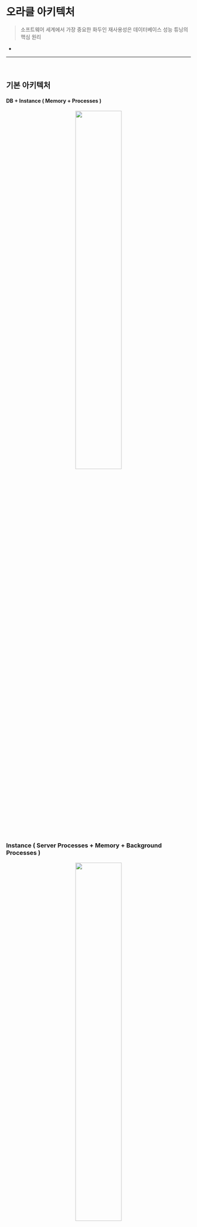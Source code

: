 # 오라클 아키텍처
> 소프트웨어 세계에서 가장 중요한 화두인 재사용성은 데이터베이스 성능 튜닝의 핵심 원리
*

<hr>
<br>

## 기본 아키텍처
#### DB + Instance ( Memory + Processes )

<div align="center" >
  <img width="50%" src="https://github.com/PoSungKim/development_study/assets/37537227/97da7754-37f6-4eb4-b8be-67b803535e56" >
</div>

<br>

### Instance ( Server Processes + Memory + Background Processes )

<div align="center" >
  <img width="50%" src="https://github.com/PoSungKim/development_study/assets/37537227/f19d2116-b875-4d0c-b0f7-12a50a7bafef" >
</div>

* SGA (Shared Global Area)
  * 서버 프로세스와 백그라운드 프로세스 모두 접속 엑세스 가능한 데이터 및 제어 구조 메모리 공간
* PGA (Process Global Area)
  * 서버 프로세스만을 위한 독립적인 메모리 공간
* 서버 프로세스
  * 오라클에 접속하면 각 클라이언트 전용 서버 프로세스가 뜬다
  * SQL 파싱 + 최적화 + 결과집합 + 네트워크 전송 등의 업무를 직접 수행
  * 자신이 하지 못하는 일은 OS, I/O 서브시스템, 백그라운드 프로세스 등에 신호를 보내 업무를 위임한다

<br>

### Connection Pool

<div align="center" >
  <img width="50%" src="https://github.com/PoSungKim/development_study/assets/37537227/2f69cdbe-8793-49b8-89e1-bb5d96bacccf" >
  <img width="30%" src="https://github.com/PoSungKim/development_study/assets/37537227/ce014635-fce1-4189-af6a-dbc51a88b33c" >
</div>

* 클라이언트에서 오라클에 접속 요청을 하면, Listener가 요청을 받아서 하나의 프로세스를 fork하고 PGA 메모리를 할당한다
* 한번 Connection을 맺으면 작업을 완료하더라도 이를 해제하지 않고 애플리케이션 서버에 Pooling하고 있다가 반복 재사용

<br>

### RAC (Real Application Cluster)
* 기본 구성
  * 1 x DB + 1 x Instance
* RAC 구성
  * 1 x DB + n x Instance
* RAC 장점
  * 각 인스턴스를 전용 네트워크로 연결
    * Shared Disk (공유 디스크)뿐만 아닌, Shared Cache (공유 캐시)
    * Local Cache (로컬 캐시)뿐만 아닌, Global Cache (글로벌 캐시)
  * 다른 인스턴스의 Dirty 버퍼 내의 데이터도 네트워크를 통해 서로 주고받으며 갱신 수행
    * 원래는 타 노드의 Dirty 버퍼 내용은 디스크로 쓰기 작업을 한 이후에 해당 디스크에서 다른 노드가 읽어야 하는 동기화 과정이 필요했음 (PING 과정)
* SQL 튜닝 툴
  * SQL 트레이스

<br>
<hr>
<br>

## DB 버퍼 캐시 (DB Buffer Cache)
#### 빠른 입출력을 위해 사용하는 SGA 공유 메모리 구성 요소 

<br>

### 블록 단위 I/O
* 인덱스를 통한 테이블 엑세스
  * Single Block Read
* Full Scan을 통한 테이블 엑세스
  * Multiblock Read

<br>

<div align="center">
  <img width="50%" src= "https://github.com/PoSungKim/development_study/assets/37537227/9bb98852-e68f-49a6-aea4-a06eda8d7891" />
</div>

<br>

### 버퍼 캐시 구조
* 버퍼 버킷
  * 해시 테이블, 해시 맵
  * Key
    * 데이터 블록 주소 (DBA, Data Block Address)
  * Value
    * 버퍼 체인
* 버퍼 체인
  * 연결리스트 (Linked List)
* 버퍼 헤더
  * 포인터 (Pointer) to 데이터 블록

<br>

### 캐시 버퍼 체인
* DB 버퍼 캐시는 공유 메모리 영역인 SGA 내에 구성되어 있기 때문에 여러 프로세스가 동시에 접근 가능
  * 따라서, 리소스 엑세스를 반드시 직렬화 (Serialization)해야 함
  * 직렬화 구현을 위해 래치 (Latch)라는 Lock 매커니즘 사용
  * 래치를 획득한 프로세스만 해당 래치가 보호하는 자료구조로 진입 가능
* 캐시 버퍼 체인 래치 (Cache Buffer Chain Latch)
  * 해시 체인 스캔
    * Share 모드
  * 블록 추가 및 제거
    * Exclusive 모드
* 해시 버퍼 : 해시 체인
  * 1 : 1

<br>

<div align="center">
  <img width="50%" src= "https://github.com/PoSungKim/development_study/assets/37537227/a0ca4f43-842f-4d3e-bf70-9a93ed44154e" />
</div>

### 캐시 버퍼 LRU 체인
* DB 버퍼 캐시는 데이터 버퍼를 캐싱해두는 메모리 공간인데, 메모리 용량은 제한적
  따라서, * Free 블록이 필요할 때, 사용빈도가 가장 낮은 블록을 먼저 Free한다
* LRU 리스트
  * Dirty 리스트
    * 캐시 내에서 변경됐지만, 아직 디스크에 기록되지 못한 Dirty 버퍼 블록
  * LRU 리스트
    * 아직 Dirty 리스트로 옮겨지지 않은 나머지 버퍼 블록
* 캐시 버퍼 LRU 체인 래치 (Cache Buffers LRU Chain Latch)
* 버퍼 상태
  * Free 버퍼
    * Clean 버퍼
    * 데이터 파일과 동기화된 버퍼
  * Dirty 버퍼
    * 버퍼에 캐시되었지만, 아직 디스크에 기록되지 않아서, 데이터 파일 블록과 동기화가 필요한 버퍼 블록
  * Pinned 버퍼
    * 읽기 혹은 쓰기 작업을 위해 현재 엑세스되고 있는 버퍼 블록

<br>
<hr>
<br>

## 버퍼 Lock
#### 

<br>

### 버퍼 Lock이란? 
* 버퍼 버킷 > 버퍼 체인 > 래치 획득 > 버퍼 헤더 > 버퍼 Lock 획득 > 래치 해제 순으로 직렬화를 진행하여 데이터 정합성 (Data Integrity)을 맞춘다
  * 버퍼 내용 읽기 Share 모드
  * 버퍼 내용 변경 Exclusive 모드
* 경합 X 상황
  * 버퍼 읽기/쓰기 작업 완료 > 래치 획득 > 버퍼 Lock 해제 > 래치 해제
* 경합 O 상황
  * 해치 획득 후 목적한 버퍼를 찾았으나 이미 해당 버퍼가 Lock 잡혀있다면, 버퍼 Lock 대기자 목록 (Waiter List)에 자신을 등록 후 해치 해제한다
  * `buffer busy waits 대기 이벤트`
* 버퍼 블록을 읽을 때, 두 번의 래치 획득이 필요한 상황

<br>

### 버퍼 핸들
* 버퍼 Lock 설정은 `버퍼 Pin`이라고도 표현
  * 변경 시에는 하나의 프로세스만 Pin 가능
  * 조회 시에는 다수의 프로세스가 Pin 가능
* 버퍼 Pin할 때 사용하는 공유 리소스 오브젝트가 `버퍼 핸들 (Buffer Handle)`
  * 버퍼 헤더에 있는 소유자 목록 (Holder List)에 연결시키는 방식으로 Pin 설정
* cache buffer handles 래치

<br>

### 버퍼 Lock의 중요성
* 오라클이 하나의 레코드를 개신하더라도 블록 단위로 I/O를 수행하기 때문에, 블록 접근에 대한 Lock에 더불어 블록 자체에 대한 Lock도 잡는 것이다

<br>

### 버퍼 Pinning
* 버퍼를 읽고 나서 버퍼 Pin (버퍼 Lock)을 즉각 해제하지 않고, 데이터베이스 Call이 진행되는 동안 유지하는 기능
  * Lock 획득/해제에 필요한 래치 해제/재획득 숫자를 줄인다
* 데이터베이스 Call
  * Parse Call
  * Execute Call
  * Fetch Call
* 버퍼 Pinning을 통한 블록 I/O 감소는 SQL 튜닝에 꼭 필요
* 전통적으로 버퍼 Pinning이 적용되던 지점은 인덱스를 스캔하면서 테이블을 엑세스할 때의 인덱스 리프 블록

<br>
<hr>
<br>

## Redo
#### 복구 개념, 다만 commit/rollback 전의 상태로 연산 재수행
#### 오라클은 데이터파일과 컨트롤 파일에 가해지는 모든 변경사항을 하나의 Redo 로그 엔트리로서 Redo 로그에 기록한다

<br>

### Online Redo 로그 + Archived (Offline) Redo 로그
* Online Redo 로그는 Redo 로그 버퍼에 버퍼링된 로그 엔트리를 기록하는 파일로서, 최소 두 개 이상의 파일로 구성
  * Log Switching
  * Round-Robin 방식
* Archived Redo 로그는 Online Redo 로그가 재사용되기 전에 다른 위치로 백업해둔 파일
* Redo 로그의 목적
  * Database Recovery
    * 물리적으로 디스크가 깨지는 등의 사건 이후에 Archived Redo 로그로 데이터베이스 복구
  * Cache Recovery (Instance Recovery)
    * 버퍼 캐시는 휘발성이기 때문에, 사고가 발생했을 때 복구하기 위해 Redo 로그 필요
    * 단계
      * Instance Crash
      * Roll Forward (버퍼 캐시를 마지막 체크포인트 이후부터 시스템 셧다운 이전의 상태로 트랜젝션들을 재현하면서 복구) > Cache Recovery
      * Rollback (커밋되지 않았던 트랜잭션들을 모두 롤백) > Transactoin Recovery
      * 데이터베이스는 커밋되지 않은 기록사항들은 모두 제거되고, 데이터 파일에는 커밋에 성공한 데이터만 남고, 데이터베이스는 완전히 동기화 상태
  * Fast Commit
    * 변경사항을 Append 방식으로 빠르게 Redo 로그 파일에 기록하고
    * 메모리 데이터 블록과 데이터 파일 간 동기화는 적절한 수단 (DBWR, Checkpoint)을 이용해 나중에 배치 (Batch) 방식으로 일괄 수행
    * 즉, 커밋 정보는 로그에만 기록되어 있고, 메모리상의 버퍼 블록에만 기록되고, 디스크에는 기록되지 않은 상태
      * 오라클은 Instance Crash가 발생해도, Redo 로그를 통해 Recovery가 가능하다고 판단이 되기에, 안심하고 Fast Commit을 할 수 있다는 문맥
* 데이터 블록 버퍼를 변경하기 전에 항상 Redo 로그 버퍼에 먼저 기록하고 일정 시점마다 LGWR 프로세스에 의해 Redo 로그 버퍼에 있는 내용을 Redo 로그 파일에 기록
* Delayed Block Cleanout
  * 갱신된 블록에 커밋 정보를 기록하고 Lock을 해제하는 작업

<div align="center">
  <img width="60%" src= "https://github.com/PoSungKim/development_study/assets/37537227/f8e1745d-615a-4a2d-9ad6-bd901a637d18" />
</div>

* Write Ahead Logging
  * (1) LGWR (Log Writer)가 Redo 로그 버퍼를 Redo 로그에 기록 (Log Force at Commit)
  * (2) DBWR (Database Writer)가 Dirty 데이터 블록 버퍼를 데이터 파일에 기록

<br>
<hr>
<br>

## Undo
#### 복구 개념, 다만 rollback 상태로 연산 수행
#### Rollback

<br>

### Undo
* Undo 블록들도 버퍼 캐시에 캐싱된다
  * Automatic Undo Management (AUM)
  * Undo 세그먼트는 테이블 세그먼트와 별반 다르지 않지만, 저장하는 내용에 차이가 있다
* 목적
  * Transaction Rollback
    * 트랜젝션에 의한 변경사항을 최종 커밋하지 않고 롤백하고자 할 때 Undo 데이터 이용
  * Transaction Recovery (Instance Recovery 시 rollback 단계)
    * Instance Crash 발생 후 Redo 로그를 이용해 Roll Forward 수행
    * Roll Forward 후 Undo 로그를 이용해 Rollback 수행
  * Read Consistency

<br>

<div align="center">
  <img width="50%" src= "https://github.com/PoSungKim/development_study/assets/37537227/c2cb5258-2d48-4a4a-9ceb-5c6b73c251f9" />
</div>

### Undo 세그먼트 트랜잭션 테이블 슬롯
* Undo 세그먼트
  * 헤더
    * 트랜잭션 테이블 슬롯 (Transaction Table Slot)
      * 트랜잭션 ID (XID - Transaction Identifier)
        * USN# (Undo Segment Number) + Slot# + Wrap#
      * 트랜잭션 상태정보 (Transaction Slot)
      * 커밋 SCN (System Commit Number) - 트랜잭션이 커밋된 경우
      * Last UBA (Undo Block Address)
      * 기타
  * Undo 레코드 
    * 변경사항
* 트랜잭션 시작은 Undo 세그먼트에 있는 트랜잭션 테이블로부터 슬록(Slot)을 할당받은 이후에, Active 상태로 갱신하고 시작된다
* 트랜잭션이 사작된 이후에 발생하는 데이터/인덱스 블록에 대한 변경사항은 Undo 블록의 Undo 레코드에 하나씩 차례대로 기록된다
  * Insert : 추가된 레코드의 rowid
  * Update : 변경되는 컬럼에 대한 before image
  * Delete : 지워지는 로우의 모든 칼럼에 대한 before image

<br>

### 블록 헤더 ITL 슬롯
* 데이터 블록 + 인덱스 블록
  * ITL (Interested Transacton List)
    * ITL 슬롯 번호
    * 트랜젝션 ID (XID - Transaction Identifier)
    * UBA (Undo Block Address)
    * 커밋 Flag
    * Locking 정보
    * 커밋 SCN (System Commit Number) - 트랜잭션이 커밋된 경우
* 특정 블록에 속한 레코드를 갱신하려면 먼저 블록 헤더로부터 ITL 슬롯을 확보해야 한다
  * ITL 슬롯을 할당받지 못하면 트랜잭션은 계속 진행하지 못하고 블로킹 (Blocking)되었다가
  * 해당 블록을 갱신하던 앞선 트랜잭션 중 하나가 커밋 또는 롤백될 때 비로소 ITL 슬롯을 얻어 작업을 계속 진행할 수 있게 된다

 <div align="center">
  <img width="50%" src= "https://github.com/PoSungKim/development_study/assets/37537227/7bc19475-a39b-4c0c-a932-2514b46d2102" />
 </div>

* 래코드 갱신 > 블록 내의 Lock Byte 확인 > Lock Byte가 활성화 (turn-on)이면 > ITL 슬롯 조회 > 해당 ITL 슬롯이 바라보는 트랜잭션 테이블 슬롯 조회 > 해당 트랜잭션 테이블 슬롯이 아직 Active 상태면 > 트랜잭션이 완료될 때까지 대기 > 트랜잭션 Lock 발생
* 설정
  * initrans
  * maxtrans
  * pctfree
* Lock Byte
  * 오라클은 레코드가 저장되는 로우마다 그 헤더에 Lock Byte를 할당해 해당 로우를 갱신 중인 트랜잭션의 ITL 슬롯 번호를 기록해둔다
    * Row 단위 Lock이며, 로우 단위 Lock과 트랜잭션 Lock (=TX Lock)을 조합하여, 로우 Lock 구현
  * 레코드를 갱신하고자 대상 레코드의 Lock Byte를 조회하고, 만약 활성화 (turn-on)되어 있으면 ITL 슬롯을 찾아가고, 해당 ITL 슬롯이 가리키는 트랜잭션 테이블 슬롯을 찾아가 그 트랜잭션이 아직 Active 상태면 완료될 때까지 대기 (TX Lock)
  * 오라클은 블록 단위 혹은 테이블 단위로 Lock Escalation이 발생하지 않는다

<br>
<hr>
<br>

## 문장수준 읽기 일관성
#### 단일 SQL문이 수행되는 도중에, 또는 트랜잭션 내에서 일련의 SQL문이 차례로 수행되는 도중에 다른 트랜잭션에 의해 데이터가 변경, 추가, 삭제된다면 일관성 없는 결과집합을 리턴하거나 값을 잘못 갱신하는 문제가 발생 가능

<br>

### 문장수준 읽기 일관성이란? 
* 문장수준 읽기 일관성 (Statement-Level Read Consistency)은 단일 SQL문이 수행되는 도중에 다른 트랜잭션에 의해 데이터의 추가, 변경, 삭제가 발생하더라도 일관성 있는 결과집합을 리턴하는 것을 말한다
  * 오라클을 제외한 DBMS
    * 로우 Lock을 사용해 Dirty Read 방지
    * 읽기 작업에 Shared Lock 사용하여, Exclusive Lock이 걸린 로우를 읽지 못하도록 한다
* 그럼에도, 트랜잭션 고립화 수준 (Transaction Isolation Level)을 올리거나 테이블 Lock을 사용하지 않는다면 문장수준 읽기 일관성이 완벽하게 보장되지 않는다
* 대표적 사례 1) `INSERT` - 특정 DBMS의 특징이나 기능을 고려한게 아니라, 이론적으로만 볼 때  

  <div align="center">
    <img width="50%" src= "https://github.com/PoSungKim/development_study/assets/37537227/560abc1e-317a-441a-8ca4-d75972e1f542" />
   </div>
   
  * INSERT 케이스 관련하여, 새로운 레코드가 삽입된 위치에 따라서 합산이 되거나 안됨으로 일관성이 깨진다
    * 순서를 유지하는 인덱스와 달리 테이블에는 어디로든 레코드 삽입이 이루어질 수 있기 때문
  * 오라클
    * Shared Lock 사용 X
    * Undo 세그먼트에 저장해 둔 Undo 데이터를 활용하므로 그런 조치 없이도 완벽한 문장수준 읽기 일관성 보장
* 대표적 사례 2) `UPDATE` - 특정 DBMS의 특징이나 기능을 고려한게 아니라, 이론적으로만 볼 때

   <div align="center">
    <img width="50%" src= "https://github.com/PoSungKim/development_study/assets/37537227/3408033d-cead-4c6f-b731-019f33f28413" />
   </div>
   
  * 테이블 레벨 Lock을 통한 읽기 일관성 확보
    * Lv 1 - Read Committed
      * 값을 읽는 순간에만 Shared Lock을 걸고 다음 레코드로 이동하면 바로 Lock 해제
    * Lv 2 - Repeatable Read
      * 커밋 또는 롤백으로 트랜잭션이 완료될 때 비로소 Lock 해제
  * UPDATE 케이스 관련하여, Tx1이 7번 계좌 Exclusive Lock을 기달리고, Tx2가 3번 계좌 Share Lock을 기달리면, DeadLock 발생
  * 오라클
    * 동시성을 유지하면서도 문장수준 읽기 일관성 보장
  
<br>

### Consistent 모드 블록 읽기

<div align="center">
  <img width="50%" src= "https://github.com/PoSungKim/development_study/assets/37537227/6c482f4b-cd4b-4020-873c-058d2433dd16" />
</div>

* 다중 버전 읽기 일관성 모델 (Multi-Version Read Consistency Model)
  * 오라클은 쿼리가 시작된 시점을 기준으로 데이터를 읽는다
    * 쿼리가 시작되기 전에 커밋된 데이터만 읽고, 쿼리 시작 이후에 커밋된 변경사항은 읽어들이지 않는다
    * 변경이 발생한 블록을 읽을 때는 현재의 Current 블록으로부터 CR 블록을 생성해서 쿼리가 시작된 시점으로 되돌린 후 그것을 읽는다
  * Current 블록
    * 디스크로부터 읽혀진 후 사용자의 갱신사항이 반영된 최종 상태의 원본 블록
    * 오직 한 버전만 존재 가능
  * CR 블록
    * Current 블록에 대한 복사본
    * 여러 버전 존재 가능
* 단일 인스턴스 환경 vs RAC 환경에서의 Current 블록
  * 단일 인스턴스 환경에서는 Current 블록은 오직 한개
  * RAC 환경에서는 Share 모드의 Current 블록이 여러 노드에 동시에 캐싱되어 있을 수 있다
    * 하지만, Exclusive 모드의 Current 블록은 오직 한 개
    * 특정 노드에서 Exclusive 모드의 Current 블록으로 Upgrade되면, 다른 노드들의 Share 모드의 Current 블록들이 Null 모드로 Downgrade되서 디스크로부터 다시 값을 조회해서 사용해야 함
* Consistent 모드 읽기
  * 쿼리가 시작된 시점을 기준으로 데이터 읽기 (SCN)
* Current 모드 읽기
  * 데이터를 찾아간 바로 그 시점을 기준으로 데이터 읽기
* SCN (System Commit Number)
  * 마지막 커밋 시점
* SCN (System Change Number)
  * 블록이 마지막으로 변경된 시점

<br>

### Consistent 모드 블록 읽기의 세부원리
* 오라클에서 수행되는 모든 쿼리는 Global 변수인 SCN (System Commit Number) 값을 먼저 확인하고 읽기 작업 시작
  * RAC 환경에서도 Global 변수로 SCN 값이 사용된다
    * Share 모드의 Current 블록은 여러 노드에 동시에 캐싱 가능
    * Exclusive 모드의 Current 블록은 오직 한 노드에만 존재 가능
  * 쿼리 SCN or 스냅샷 SCN
* 쿼리 SCN 정보를 들고 다니면서 읽는 블록마다 블록 SCN과 비교하여 읽을 수 잇는 버전인지를 판단

<div align="center">
  <img width="50%" src= "https://github.com/PoSungKim/development_study/assets/37537227/1c7c1a74-4e45-49da-b6d4-6190d468181d" />
</div>

* 쿼리 SCN 기반 Consistent 모드, 읽기 경우의 수
* Current 블록SCN <= 쿼리SCN, committed 상태
  * 쿼리가 시작된 이후에 해당 블록에 변경이 없었다
* Current 블록SCN > 쿼리SCN, committed 상태
  * 쿼리가 시작된 이후에 해당 블록에 변경이 있었다
  * 과정
    * CR Cloning으로 Current 블록과 동일한 내용으로 CR 블록 생성
    * ITL 슬롯에서 UBA (Undo Block Address)가 가리키는 Undo 블록을 찾아가 변경 한 단계 이전 값 세팅
    * 만약 아직 블록SCN이 높다면, 2번 작업을 계속 진행
  * IMU (In-Memory Undo)
    * IMU Pool (KTI-Undo)
    * In Memory Undo Latch
    * Undo 세그먼트 헤더 블록, Undo 세그먼트 블록 버퍼에 대한 래치 경합 및 Pinning을 줄일 수 있다
  * Snapshot Too Old
    * CR 블록을 과거 상태로 되돌리는 과정에서 필요한 Undo 정보가 덮어 쓰여져 계속 롤백이 불가능할 때 발생
* Current 블록, Active 상태
  * 해당 블록에 대한 갱신이 진행 중이다
    * 읽으려는 레코드에 Lock Byte 설정 O + ITL에 커밋 정보 기록 X이면, Active 상태인 것으로 인식 가능
  * 블록 클린아웃 (Block Cleanout)
    * 트랜잭션에 의해 설정된 로우 Lock을 해제하고 블록 헤더에 커밋 정보를 기록
  * 블록 클린아웃을 시도한 이후에,
    * 블록이 커밋되었고, 블록 SCN이 쿼리 SCN보다 낮으면, 그대로 읽기
    * 블록이 커밋되었고, 블록 SCN이 쿼리 SCN보다 더 높으면, 한 단계씩 더 낮은 버전의 CR블록 읽기 시도
    * 블록이 커멋되지 않았고, 아직 변경 중인 블록이어서 블록 클린아웃이 되지 않으면, 한 단계씩 더 낮은 버전의 CR블록 읽기 시도
* DBA당 CR 개수 제한
  * 자주 갱신되는 특정 테이블에 조회까지 많이 발생하면, 심한 경우 버퍼 캐시가 같은 블록에 대한 CR Copy(=Cloned Buffer)로 가득 차는 일이 발생할지도 모른다
  * CR Copy는 LRU 리스트 상에서 항상 LRU End쪽에 위치하기 때문에 Free버퍼가 필요할 때 1순위로 밀린다

<div align="center">
  <img width="25%" src= "https://github.com/PoSungKim/development_study/assets/37537227/e2ef6aa1-e7fc-451c-8f4d-221301217568" />
  <img width="25%" src= "https://github.com/PoSungKim/development_study/assets/37537227/24a24437-3e6d-43f7-a987-92b342e390d3" />
  <img width="25%" src= "https://github.com/PoSungKim/development_study/assets/37537227/55c7e6cf-9793-4ce1-bc43-dfa9c4b60ef4" />
  <img width="25%" src= "https://github.com/PoSungKim/development_study/assets/37537227/c5763bba-b695-45ee-bfb5-99e2f5750d7f" />
  <img width="25%" src= "https://github.com/PoSungKim/development_study/assets/37537227/ae2e5767-fc72-464c-b725-6838d42596f2" />
</div>

<br>
<hr>
<br>

## Consistent vs. Current 모드 읽기
#### 오라클 사용자들은 Consistent 모드만 생각하는 습관이 있는데, Current 모드도 고려한 사고방식을 가져야 한다

<br>

### Consistent 모드 읽기와 Current 모드 읽기의 차이점
* Consistent 모드 읽기
  * SCN 확인 과정을 거치며 쿼리가 시작된 시점을 기준으로 일관성 있는 상태로 블록을 액세스하는 것을 말한다
* Current 모드 읽기
  * SQL문이 시작된 시작된 시점이 아니라 데이터를 찾아간 바로 그 시점의 최종 값을 읽으려고 블록을 액세스하는 것을 말한다
  * SCN 확인 과정 없이, 그 시점에 이미 커밋된 값이라면 그대로 읽는다
* Current 모드 예시
  * DML문을 수행할 때
  * SELECT FOR UPDATE문을 수행할 때
  * 디스크 소트가 필요할 정도로 대량의 데이터를 정렬할 때

<br>

### Consistent 모드로 갱신할 때 생기는 현상

<div align="center">
  <img width="50%" src= "https://github.com/PoSungKim/development_study/assets/37537227/e632acf1-b3ff-4198-bb74-ddddcc434eaf" />
</div>

* 만약, 2개의 Update문이 Consistent 모드로 값을 읽고 갱신했다면
  * t1, t2때 각자 SAL 값을 1000으로 읽어서, 결과값은 1200이 된다
  * 이는 `Lost Update`라고 한다
* Lost Update 해소 방법
  * Tx2 UPDATE는 Exclusive Lock을 대기했다가 Tx1 트랜잭션 Commit 후 Current 모드로 그 값을 읽어서 Update 필요

<br>

### Current 모드로 갱신할 때 생기는 현상

<div align="center">
  <img width="50%" src= "https://github.com/PoSungKim/development_study/assets/37537227/2192b4d4-76e7-426b-abf4-49ea4d429386" />
</div>

* Current 모드로 처리한다면, Tx2 트랜젝션은 Tx1 트랜잭션이 커밋되기를 기다렸다가 SAL 값이 2,000으로 갱신되는 것을 보고 정상적으로 UPDATE하여 결과값은 3000이 된다

<br>

<div align="center">
  <img width="50%" src= "https://github.com/PoSungKim/development_study/assets/37537227/7c1863e5-a53e-4102-b8df-96c8e298cfc4" />
</div>

* Full Table Scan으로 순회하면서 Current모드로 읽고 UPDATE하고 있다고 가정
  * INSERT된 레코드의 위치에 따라서 UPDATE 대상에 포함/미포함될 수 있다
  * UPDATE된 레코드는 미포함되어버린다
* Current 모드는 쿼리SCN과 블록SCN을 비교하지 않고, 블록에 접근한 시점에 바로 가져오기 때문에, 포함/미포함이 되는 것
  * SELECT와 UPDATE 연산을 독립적으로 봐야한다; 서로 다르게 동작한다.

<br>

### Consistent 모드로 읽고, Current 모드로 갱신할 때 생기는 현상 
* 오라클 UPDATE 문 수행 시,
  * 대상 레코드를 읽을 때는 Consistent 모드로 읽기
  * 실제 값을 변경할 때는 Current 모드로 읽기

<div align="center">
  <img width="50%" src= "https://github.com/PoSungKim/development_study/assets/37537227/606a368b-3e3e-4200-bee0-d00609205dfc" />
</div>

* Tx2는 Tx1이 커밋되기까지 대기했다가 Tx1이 끝나면 계속 진행
  * 하지만, 7788 사원은 이미 SAL 값이 1,100이기 때문에, Tx2의 UPDATE는 실패
* 대상 레코드를 Consistent 모드로 T3에서 Commit하기 전에, 이미 T2에서 읽었기 때문에, Update도 할 수 있는 것 아니냐라는 반문이 있을 수 있는데 그렇게 동작하지 않는다
  * Consistent 모드와 Current 모드의 값이 동일할 때 UPDATE하기 때문에 실패한다
* Consistent 모드와 Current 모드에서 읽은 값이 서로 달라 Tx2에서 UPDATE 실패 (즉, 갱신 레코드 건수 = 0)
  * Tx2 Consistent 모드 : SAL 1000
  * Tx2 Current 모드 : SAL 1100
 
<br> 

### Consistent 모드로 갱신대상을 식별하고, Current 모드로 갱신

<div align="center">
  <img width="50%" src= "https://github.com/PoSungKim/development_study/assets/37537227/cd4d45b9-ba2f-4ee0-a74c-c34d9fabbdb3" />
</div>

* 오라클
  * SELECT
    * Consistent 모드로 읽기
  * INSERT/UPDATE/DELETE/MERGE
    * Consistent 모드로 찾은 레코드를 Current 모드로 읽어 갱신

<div align="center">
  <img width="50%" src= "https://github.com/PoSungKim/development_study/assets/37537227/2c5bc1eb-92fe-491d-91eb-a51655e20168" />
</div>

* Write Consistency
  * Restart 메커니즘
    * WHERE절에 사용된 컬럼 값이 바뀌었을 때만 작동
  * Restart 메커니즘 순서
    * 낙관적 동시성 제어를 통해, UPDATE를 진행해본다
    * 일관성을 해칠만한 사유 발생 (조건절 칼럼 값이 변경됐음을 발견)
    * 그때까지의 처리를 롤백
    * UDDATE Restart
      * 다만, 이번에는 SELECT FOR UPDATE (비관적 동시성 제어)로 Lock을 설정하고 나서 UDPATE 재시작
      * 처음부터, 비관적 동시성 제어를 설정했어도 되지만, 대상 범위를 두 번 액세스하는 부하 및 동시성 저하 발생하기 때문에, 처음부터 비관적 락을 잡지는 않는다

<br>

### 오라클에서 일관성 없게 값을 갱신하는 사례
* 스칼라 서브쿼리는 특별한 이유가 없는 한 항상 Consistent 모드로 읽기 수행
```sql
UPDATE  계좌2
SET     총잔고 = 계좌2.잔고 + (SELECT 잔고
                           FROM 계좌1 WHERE 계좌번호 = 계좌2.계좌번호) 
WHERE   계좌번호 = 7788;
```
* current 모드 : 계좌2.잔고
* consistent 모드 : 계좌1.잔고
  * update문이 시작되는 시점의 값을 찾아 읽는다
  * delete문이 발생했더라도 지워지기 이전의 값을 찾아 읽는다

```sql
UPDATE  계좌2
SET     총잔고 =            (SELECT 계좌2.잔고 + 잔고
                           FROM 계좌1 WHERE 계좌번호 = 계좌2.계좌번호) 
WHERE   계좌번호 = 7788;
```
* current 모드 : 계좌2.잔고, 계좌1.잔고
  * current 모드로 읽어야 하는 계좌2.잔고가 스칼라 서브쿼리로 들어가면서 계좌1.잔고도 current 모드로 수행된다
    * update문이 진행되는 도중에 발생한 변경된 값을 읽는다
    * delete문이 발생하면 조인에 실패해 NULL 값으로 update된다
 
<br>
<hr>
<br>
